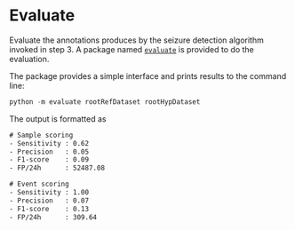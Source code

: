 # Evaluate

Evaluate the annotations produces by the seizure detection algorithm invoked in step 3.
A package named [`evaluate`](4-evaluate) is provided to do the evaluation.

The package provides a simple interface and prints results to the command line:

```python
python -m evaluate rootRefDataset rootHypDataset
```

The output is formatted as

```txt
# Sample scoring
- Sensitivity : 0.62 
- Precision   : 0.05 
- F1-score    : 0.09 
- FP/24h      : 52487.08 

# Event scoring
- Sensitivity : 1.00 
- Precision   : 0.07 
- F1-score    : 0.13 
- FP/24h      : 309.64 
```
